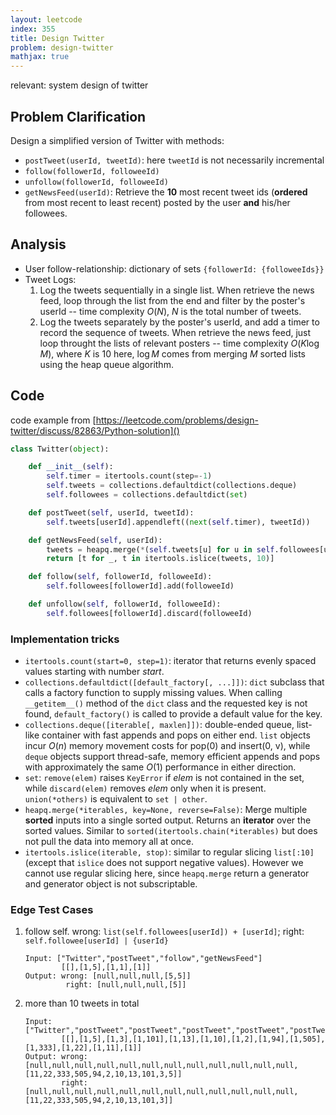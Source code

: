 ```yaml
---
layout: leetcode
index: 355
title: Design Twitter
problem: design-twitter
mathjax: true
---
```

relevant: system design of twitter
## Problem Clarification
Design a simplified version of Twitter with methods:
* `postTweet(userId, tweetId)`: here `tweetId` is not necessarily incremental
* `follow(followerId, followeeId)`
* `unfollow(followerId, followeeId)`
* `getNewsFeed(userId)`: Retrieve the **10** most recent tweet ids (**ordered** from most recent to least recent) posted by the user **and** his/her followees.

## Analysis
* User follow-relationship: dictionary of sets `{followerId: {followeeIds}}`
* Tweet Logs:
  1. Log the tweets sequentially in a single list. When retrieve the news feed, loop through the list from the end and filter by the poster's userId -- time complexity $O(N)$, $N$ is the total number of tweets.
  2. Log the tweets separately by the poster's userId, and add a timer to record the sequence of tweets. When retrieve the news feed, just loop throught the lists of relevant posters -- time complexity $O(K\log{M})$, where $K$ is 10 here, $\log{M}$ comes from merging $M$ sorted lists using the heap queue algorithm.

## Code
code example from [https://leetcode.com/problems/design-twitter/discuss/82863/Python-solution]()
```python
class Twitter(object):

    def __init__(self):
        self.timer = itertools.count(step=-1)
        self.tweets = collections.defaultdict(collections.deque)
        self.followees = collections.defaultdict(set)

    def postTweet(self, userId, tweetId):
        self.tweets[userId].appendleft((next(self.timer), tweetId))

    def getNewsFeed(self, userId):
        tweets = heapq.merge(*(self.tweets[u] for u in self.followees[userId] | {userId}))
        return [t for _, t in itertools.islice(tweets, 10)]

    def follow(self, followerId, followeeId):
        self.followees[followerId].add(followeeId)

    def unfollow(self, followerId, followeeId):
        self.followees[followerId].discard(followeeId)
```

### Implementation tricks
* `itertools.count(start=0, step=1)`: iterator that returns evenly spaced values starting with number *start*.
* `collections.defaultdict([default_factory[, ...]])`: `dict` subclass that calls a factory function to supply missing values. When calling `__getitem__()` method of the `dict` class and the requested key is not found, `default_factory()` is called to provide a default value for the key.
* `collections.deque([iterable[, maxlen]])`: double-ended queue, list-like container with fast appends and pops on either end. `list` objects incur $O(n)$ memory movement costs for pop(0) and insert(0, v), while `deque` objects support thread-safe, memory efficient appends and pops with approximately the same $O(1)$ performance in either direction.
* `set`: `remove(elem)` raises `KeyError` if *elem* is not contained in the set, while `discard(elem)` removes *elem* only when it is present. `union(*others)` is equivalent to `set | other`.
* `heapq.merge(*iterables, key=None, reverse=False)`: Merge multiple **sorted** inputs into a single sorted output. Returns an **iterator** over the sorted values. Similar to `sorted(itertools.chain(*iterables)` but does not pull the data into memory all at once.
* `itertools.islice(iterable, stop)`: similar to regular slicing `list[:10]` (except that `islice` does not support negative values). However we cannot use regular slicing here, since `heapq.merge` return a generator and generator object is not subscriptable. 

### Edge Test Cases
1. follow self. wrong: `list(self.followees[userId]) + [userId]`; right: `self.followee[userId] | {userId}`

       Input: ["Twitter","postTweet","follow","getNewsFeed"]
               [[],[1,5],[1,1],[1]]
       Output: wrong: [null,null,null,[5,5]]
                right: [null,null,null,[5]]

2. more than 10 tweets in total

       Input: ["Twitter","postTweet","postTweet","postTweet","postTweet","postTweet","postTweet","postTweet","postTweet","postTweet","postTweet","postTweet","getNewsFeed"]
               [[],[1,5],[1,3],[1,101],[1,13],[1,10],[1,2],[1,94],[1,505],[1,333],[1,22],[1,11],[1]]
       Output: wrong: [null,null,null,null,null,null,null,null,null,null,null,null,[11,22,333,505,94,2,10,13,101,3,5]]
               right: [null,null,null,null,null,null,null,null,null,null,null,null,[11,22,333,505,94,2,10,13,101,3]]
